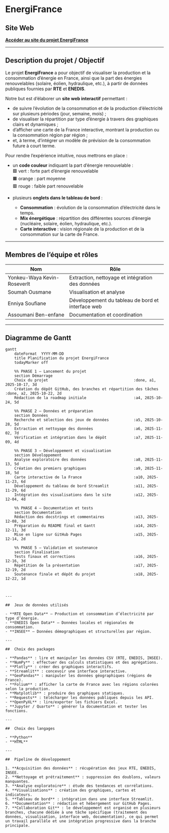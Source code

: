 #  EnergiFrance

##  Site Web

[**Accéder au site du projet EnergiFrance**](https://soufiane0022.github.io/EnergiFrance/)

---

##  Description du projet / Objectif

Le projet **EnergiFrance** a pour objectif de visualiser la production et la consommation d’énergie en France, ainsi que la part des énergies renouvelables (solaire, éolien, hydraulique, etc.), à partir de données publiques fournies par **RTE** et **ENEDIS**.

Notre but est d’élaborer un **site web interactif** permettant :

- de suivre l’évolution de la consommation et de la production d’électricité sur plusieurs périodes (jour, semaine, mois) ;
- de visualiser la répartition par type d’énergie à travers des graphiques clairs et dynamiques ;
- d’afficher une carte de la France interactive, montrant la production ou la consommation région par région ;
- et, à terme, d’intégrer un modèle de prévision de la consommation future à court terme.

Pour rendre l’expérience intuitive, nous mettrons en place :

- un **code couleur** indiquant la part d’énergie renouvelable :  
  🟩 vert : forte part d’énergie renouvelable  
  🟧 orange : part moyenne  
  🟥 rouge : faible part renouvelable  

- plusieurs **onglets dans le tableau de bord** :  
  - **Consommation** : évolution de la consommation d’électricité dans le temps.  
  - **Mix énergétique** : répartition des différentes sources d’énergie (nucléaire, solaire, éolien, hydraulique, etc.).  
  - **Carte interactive** : vision régionale de la production et de la consommation sur la carte de France.

---

##  Membres de l’équipe et rôles

| Nom | Rôle |
|------|------|
| Yonkeu-Waya Kevin-Roseverlt | Extraction, nettoyage et intégration des données |
| Soumah Ousmane | Visualisation et analyse |
| Enniya Soufiane | Développement du tableau de bord et interface web |
| Assoumani Ben-enfane | Documentation et coordination |

---

##  Diagramme de Gantt

```mermaid
gantt
    dateFormat  YYYY-MM-DD
    title Planification du projet EnergiFrance
    todayMarker off

    %% PHASE 1 – Lancement du projet
    section Démarrage
    Choix du projet                                      :done, a1, 2025-10-17, 3d
    Création du dépôt GitHub, des branches et répartition des tâches :done, a2, 2025-10-22, 2d
    Rédaction de la roadmap initiale                     :a4, 2025-10-24, 5d

    %% PHASE 2 – Données et préparation
    section Données
    Recherche et sélection des jeux de données           :a5, 2025-10-28, 5d
    Extraction et nettoyage des données                  :a6, 2025-11-02, 7d
    Vérification et intégration dans le dépôt            :a7, 2025-11-09, 4d

    %% PHASE 3 – Développement et visualisation
    section Développement
    Analyse exploratoire des données                     :a8, 2025-11-13, 5d
    Création des premiers graphiques                     :a9, 2025-11-18, 5d
    Carte interactive de la France                       :a10, 2025-11-23, 6d
    Développement du tableau de bord Streamlit           :a11, 2025-11-29, 6d
    Intégration des visualisations dans le site          :a12, 2025-12-04, 4d

    %% PHASE 4 – Documentation et tests
    section Documentation
    Rédaction des docstrings et commentaires             :a13, 2025-12-08, 3d
    Préparation du README final et Gantt                 :a14, 2025-12-11, 3d
    Mise en ligne sur GitHub Pages                       :a15, 2025-12-14, 2d

    %% PHASE 5 – Validation et soutenance
    section Finalisation
    Tests finaux et corrections                          :a16, 2025-12-16, 3d
    Répétition de la présentation                        :a17, 2025-12-19, 2d
    Soutenance finale et dépôt du projet                 :a18, 2025-12-22, 1d

    
    
---

##  Jeux de données utilisés

- **RTE Open Data** – Production et consommation d’électricité par type d’énergie.  
- **ENEDIS Open Data** – Données locales et régionales de consommation.  
- **INSEE** – Données démographiques et structurelles par région.

---

##  Choix des packages

- **Pandas** : lire et manipuler les données CSV (RTE, ENEDIS, INSEE).  
- **NumPy** : effectuer des calculs statistiques et des agrégations.  
- **Plotly** : créer des graphiques interactifs.  
- **Streamlit** : concevoir une interface interactive.  
- **GeoPandas** : manipuler les données géographiques (régions de France).  
- **Folium** : afficher la carte de France avec les régions colorées selon la production.  
- **Matplotlib** : produire des graphiques statiques.  
- **Requests** : télécharger les données publiques depuis les API.  
- **OpenPyXL** : lire/exporter les fichiers Excel.  
- **Jupyter / Quarto** : générer la documentation et tester les fonctions.

---

##  Choix des langages

- **Python**  
- **HTML**

---

##  Pipeline de développement

1. **Acquisition des données** : récupération des jeux RTE, ENEDIS, INSEE.  
2. **Nettoyage et prétraitement** : suppression des doublons, valeurs manquantes.  
3. **Analyse exploratoire** : étude des tendances et corrélations.  
4. **Visualisations** : création des graphiques, cartes et indicateurs.  
5. **Tableau de bord** : intégration dans une interface Streamlit.  
6. **Documentation** : rédaction et hébergement sur GitHub Pages.  
7. **Collaboration Git** : le développement est organisé en plusieurs branches, chacune dédiée à une tâche spécifique (traitement des données, visualisation, interface web, documentation), ce qui permet un travail parallèle et une intégration progressive dans la branche principale.

